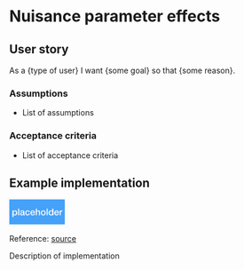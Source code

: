 # Nuisance parameter effects

## User story
As a {type of user} I want {some goal} so that {some reason}.

### Assumptions
- List of assumptions

### Acceptance criteria
- List of acceptance criteria

## Example implementation
<img src="figures/placeholder.png" alt="description" width="100"/>

Reference: [source](link)

Description of implementation